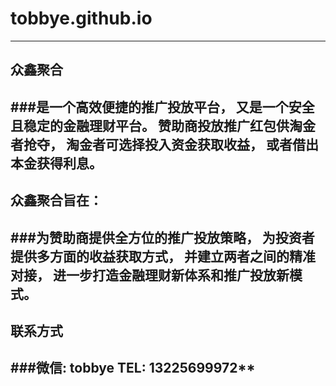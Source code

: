 # tobbye.github.io
----
## 众鑫聚合
###是一个高效便捷的推广投放平台，
又是一个安全且稳定的金融理财平台。
赞助商投放推广红包供淘金者抢夺，
淘金者可选择投入资金获取收益，
或者借出本金获得利息。
---
## 众鑫聚合旨在：
###为赞助商提供全方位的推广投放策略，
为投资者提供多方面的收益获取方式，
并建立两者之间的精准对接，
进一步打造金融理财新体系和推广投放新模式。
----
## 联系方式
###微信: tobbye
TEL: 13225699972**
----


